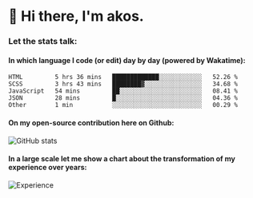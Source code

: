 # 👋 Hi there, I'm akos. 


### Let the stats talk:


#### In which language I code (or edit) day by day (powered by Wakatime): 

<!--START_SECTION:waka-->

```text
HTML         5 hrs 36 mins   █████████████░░░░░░░░░░░░   52.26 %
SCSS         3 hrs 43 mins   ████████▓░░░░░░░░░░░░░░░░   34.68 %
JavaScript   54 mins         ██░░░░░░░░░░░░░░░░░░░░░░░   08.41 %
JSON         28 mins         █░░░░░░░░░░░░░░░░░░░░░░░░   04.36 %
Other        1 min           ░░░░░░░░░░░░░░░░░░░░░░░░░   00.29 %
```

<!--END_SECTION:waka-->

#### On my open-source contribution here on Github:
 
![GitHub stats](https://github-readme-stats.vercel.app/api?username=akosbalasko)

#### In a large scale let me show a chart about the transformation of my experience over years:   

![Experience](https://cr-skills-chart-widget.azurewebsites.net/api/api?username=akosbalasko)
